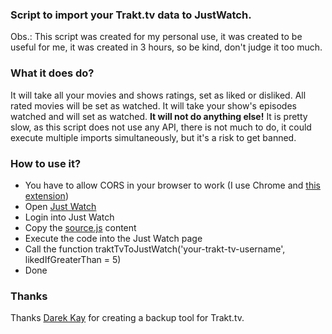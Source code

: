 ### Script to import your Trakt.tv data to JustWatch.

Obs.: This script was created for my personal use, it was created to be useful for me, it was created in 3 hours, so be kind, don't judge it too much.

### What it does do?

It will take all your movies and shows ratings, set as liked or disliked.
All rated movies will be set as watched.
It will take your show's episodes watched and will set as watched.
**It will not do anything else!**
It is pretty slow, as this script does not use any API, there is not much to do, it could execute multiple imports simultaneously, but it's a risk to get banned.

### How to use it?

- You have to allow CORS in your browser to work (I use Chrome and [this extension](https://chrome.google.com/webstore/detail/allow-cors-access-control/lhobafahddgcelffkeicbaginigeejlf))
- Open [Just Watch](https://www.justwatch.com/)
- Login into Just Watch
- Copy the [source.js](https://github.com/wilianwrech/TraktTvToJustWatch/blob/master/source.js) content
- Execute the code into the Just Watch page
- Call the function traktTvToJustWatch('your-trakt-tv-username', likedIfGreaterThan = 5)
- Done

### Thanks
Thanks [Darek Kay]('https://github.com/darekkay') for creating a backup tool for Trakt.tv.